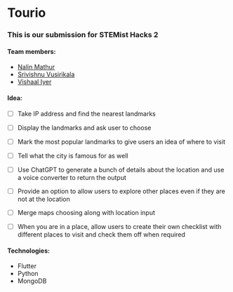 # Tourio

### This is our submission for STEMist Hacks 2

#### Team members:
- [Nalin Mathur](https://github.com/DrSnek)
- [Srivishnu Vusirikala](https://github.com/vsmart-06)
- [Vishaal Iyer](https://github.com/EmperorMonke)

#### Idea:
- [ ] Take IP address and find the nearest landmarks

- [ ] Display the landmarks and ask user to choose

- [ ] Mark the most popular landmarks to give users an idea of where to visit

- [ ] Tell what the city is famous for as well

- [ ] Use ChatGPT to generate a bunch of details about the location and use a voice converter to return the output

- [ ] Provide an option to allow users to explore other places even if they are not at the location

- [ ] Merge maps choosing along with location input

- [ ] When you are in a place, allow users to create their own checklist with different places to visit and check them off when required

#### Technologies:
- Flutter
- Python
- MongoDB
